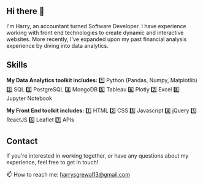 ## Hi there 👋

I'm Harry, an accountant turned Software Developer. 
I have experience working with front end technologies to create dynamic and interactive websites. More recently, I've expanded upon my past financial analysis experience by diving into data analytics. 

## Skills

**My Data Analytics toolkit includes:**
1️⃣ Python (Pandas, Numpy, Matplotlib)
2️⃣ SQL
3️⃣ PostgreSQL
4️⃣ MongoDB
5️⃣ Tableau
6️⃣ Plotly
7️⃣ Excel
8️⃣ Jupyter Notebook

**My Front End toolkit includes:**
1️⃣ HTML
2️⃣ CSS
3️⃣ Javascript
4️⃣ jQuery
5️⃣ ReactJS
6️⃣ Leaflet
7️⃣ APIs

## Contact

If you're interested in working together, or have any questions about my experience, feel free to get in touch!

📫 How to reach me: <a href="mailto:harrysgrewal13@gmail.com">harrysgrewal13@gmail.com</a>
